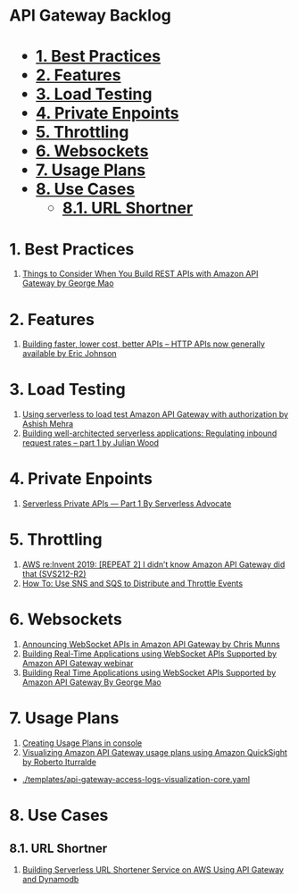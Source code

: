 <H1> API Gateway Backlog<H1>

<!-- TOC -->

- [1. Best Practices](#1-best-practices)
- [2. Features](#2-features)
- [3. Load Testing](#3-load-testing)
- [4. Private Enpoints](#4-private-enpoints)
- [5. Throttling](#5-throttling)
- [6. Websockets](#6-websockets)
- [7. Usage Plans](#7-usage-plans)
- [8. Use Cases](#8-use-cases)
  - [8.1. URL Shortner](#81-url-shortner)

<!-- /TOC -->

# 1. Best Practices

1. [Things to Consider When You Build REST APIs with Amazon API Gateway by George Mao](https://aws.amazon.com/blogs/architecture/things-to-consider-when-you-build-rest-apis-with-amazon-api-gateway/)

# 2. Features

1. [Building faster, lower cost, better APIs – HTTP APIs now generally available by Eric Johnson](https://aws.amazon.com/blogs/compute/building-better-apis-http-apis-now-generally-available/)

# 3. Load Testing

1. [Using serverless to load test Amazon API Gateway with authorization by Ashish Mehra](https://aws.amazon.com/blogs/compute/using-serverless-to-load-test-amazon-api-gateway-with-authorization/)
1. [Building well-architected serverless applications: Regulating inbound request rates – part 1 by Julian Wood](https://aws.amazon.com/blogs/compute/building-well-architected-serverless-applications-regulating-inbound-request-rates-part-1/)

# 4. Private Enpoints

1. [Serverless Private APIs — Part 1 By Serverless Advocate](https://levelup.gitconnected.com/serverless-private-apis-60749934b161)

# 5. Throttling

1. [AWS re:Invent 2019: [REPEAT 2] I didn’t know Amazon API Gateway did that (SVS212-R2)](https://www.youtube.com/watch?v=yfJZc3sJZ8E)
2. [How To: Use SNS and SQS to Distribute and Throttle Events](https://www.jeremydaly.com/how-to-use-sns-and-sqs-to-distribute-and-throttle-events/)

# 6. Websockets

1. [Announcing WebSocket APIs in Amazon API Gateway by Chris Munns](https://aws.amazon.com/blogs/compute/announcing-websocket-apis-in-amazon-api-gateway/)
4. [Building Real-Time Applications using WebSocket APIs Supported by Amazon API Gateway webinar](https://aws.amazon.com/blogs/compute/announcing-websocket-apis-in-amazon-api-gateway/)
3. [Building Real Time Applications using WebSocket APIs Supported by Amazon API Gateway By George Mao](https://pages.awscloud.com/Building-Real-Time-Applications-using-WebSocket-APIs-Supported-by-Amazon-API-Gateway_1211-SRV_OD.html)

# 7. Usage Plans

1. [Creating Usage Plans in console](https://aws.amazon.com/blogs/aws/new-usage-plans-for-amazon-api-gateway/)
2. [Visualizing Amazon API Gateway usage plans using Amazon QuickSight by Roberto Iturralde](https://aws.amazon.com/blogs/compute/visualizing-amazon-api-gateway-usage-plans-using-amazon-quicksight/)
- [./templates/api-gateway-access-logs-visualization-core.yaml](api-gateway-access-logs-visualization-core.template)

# 8. Use Cases

## 8.1. URL Shortner

1. [Building Serverless URL Shortener Service on AWS Using API Gateway and Dynamodb](https://dev.to/aws-builders/building-serverless-url-shortener-service-on-aws-1895)